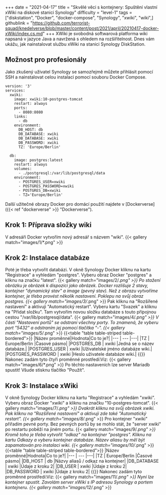 +++
date = "2021-04-17"
title = "Skvělé věci s kontejnery: Spuštění vlastní xWiki na diskové stanici Synology"
difficulty = "level-1"
tags = ["diskstation", "Docker", "docker-compose", "Synology", "xwiki", "wiki",]
githublink = "https://github.com/terrorist-squad/knedelverse/blob/master/content/post/2021/april/20210417-docker-xWiki/index.cs.md"
+++
XWiki je svobodná softwarová platforma wiki napsaná v jazyce Java a navržená s ohledem na rozšiřitelnost. Dnes vám ukážu, jak nainstalovat službu xWiki na stanici Synology DiskStation.
## Možnost pro profesionály
Jako zkušený uživatel Synology se samozřejmě můžete přihlásit pomocí SSH a nainstalovat celou instalaci pomocí souboru Docker Compose.
```
version: '3'
services:
  xwiki:
    image: xwiki:10-postgres-tomcat
    restart: always
    ports:
      - 8080:8080
    links:
      - db
    environment:
      DB_HOST: db
      DB_DATABASE: xwiki
      DB_DATABASE: xwiki
      DB_PASSWORD: xwiki
      TZ: 'Europe/Berlin'

  db:
    image: postgres:latest
    restart: always
    volumes:
      - ./postgresql:/var/lib/postgresql/data
    environment:
      - POSTGRES_USER=xwiki
      - POSTGRES_PASSWORD=xwiki
      - POSTGRES_DB=xwiki
      - TZ='Europe/Berlin'

```
Další užitečné obrazy Docker pro domácí použití najdete v [Dockerverse]({{< ref "dockerverse" >}} "Dockerverse").
## Krok 1: Příprava složky wiki
V adresáři Docker vytvořím nový adresář s názvem "wiki".
{{< gallery match="images/1/*.png" >}}

## Krok 2: Instalace databáze
Poté je třeba vytvořit databázi. V okně Synology Docker kliknu na kartu "Registrace" a vyhledám "postgres". Vyberu obraz Docker "postgres" a kliknu na značku "latest".
{{< gallery match="images/2/*.png" >}}
Po stažení obrázku je obrázek k dispozici jako obrázek. Docker rozlišuje 2 stavy, kontejner "dynamický stav" a image (pevný stav). Než z obrazu vytvoříme kontejner, je třeba provést několik nastavení. Poklepu na svůj obraz postgres.
{{< gallery match="images/3/*.png" >}}
Pak kliknu na "Rozšířené nastavení" a aktivuji "Automatický restart". Vyberu kartu "Svazek" a kliknu na "Přidat složku". Tam vytvořím novou složku databáze s touto přípojnou cestou "/var/lib/postgresql/data".
{{< gallery match="images/4/*.png" >}}
V části "Nastavení portů" se odstraní všechny porty. To znamená, že vyberu port "5432" a odstraním jej pomocí tlačítka "-".
{{< gallery match="images/5/*.png" >}}
{{<table "table table-striped table-bordered">}}
|Název proměnné|Hodnota|Co to je?|
|--- | --- |---|
|TZ	| Europe/Berlin	|Časové pásmo|
|POSTGRES_DB	| xwiki |Jedná se o název databáze.|
|POSTGRES_USER	| xwiki |Uživatelské jméno databáze wiki.|
|POSTGRES_PASSWORD	| xwiki |Heslo uživatele databáze wiki.|
{{</table>}}
Nakonec zadám tyto čtyři proměnné prostředí:Viz:
{{< gallery match="images/6/*.png" >}}
Po těchto nastaveních lze server Mariadb spustit! Všude stisknu tlačítko "Použít".
## Krok 3: Instalace xWiki
V okně Synology Docker kliknu na kartu "Registrace" a vyhledám "xwiki". Vyberu obraz Docker "xwiki" a kliknu na značku "10-postgres-tomcat".
{{< gallery match="images/7/*.png" >}}
Dvakrát kliknu na svůj obrázek xwiki. Pak kliknu na "Rozšířené nastavení" a aktivuji zde také "Automatický restart".
{{< gallery match="images/8/*.png" >}}
Pro kontejner "xwiki" přiřadím pevné porty. Bez pevných portů by se mohlo stát, že "server xwiki" po restartu poběží na jiném portu.
{{< gallery match="images/9/*.png" >}}
Kromě toho je třeba vytvořit "odkaz" na kontejner "postgres". Kliknu na kartu Odkazy a vyberu kontejner databáze. Název aliasu by měl být zapamatován pro instalaci wiki.
{{< gallery match="images/10/*.png" >}}
{{<table "table table-striped table-bordered">}}
|Název proměnné|Hodnota|Co to je?|
|--- | --- |---|
|TZ |	Europe/Berlin	|Časové pásmo|
|DB_HOST	| db |Názvy aliasů / odkaz na kontejner|
|DB_DATABASE	| xwiki	|Údaje z kroku 2|
|DB_USER	| xwiki	|Údaje z kroku 2|
|DB_PASSWORD	| xwiki |Údaje z kroku 2|
{{</table>}}
Nakonec zadám tyto proměnné prostředí:Viz:
{{< gallery match="images/11/*.png" >}}
Nyní lze kontejner spustit. Zavolám server xWiki s IP adresou Synology a portem kontejneru.
{{< gallery match="images/12/*.png" >}}